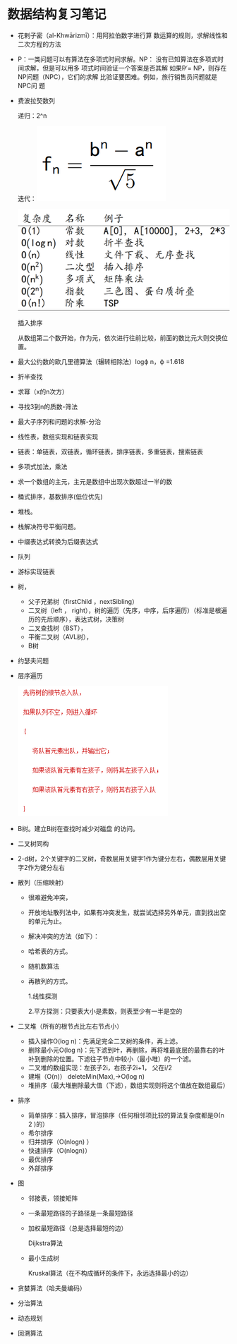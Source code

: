 # 数据结构复习笔记

- 花剌子密（al-Khwārizmī）：用阿拉伯数字进行算 数运算的规则，求解线性和二次方程的方法 

- P：一类问题可以有算法在多项式时间求解。NP： 没有已知算法在多项式时间求解，但是可以用多 项式时间验证一个答案是否其解 如果P ̸= NP，则存在NP问题（NPC），它们的求解 比验证要困难。例如，旅行销售员问题就是NPC问 题

- 费波拉契数列

  递归：2^n

  迭代：![数据结构_1.png](https://github.com/nansanhao/Learning_notes/blob/master/%E5%9B%BE%E7%89%87%E8%B5%84%E6%BA%90/%E6%95%B0%E6%8D%AE%E7%BB%93%E6%9E%84/%E6%95%B0%E6%8D%AE%E7%BB%93%E6%9E%84_1.png?raw=true)

  ![数据结构_2.png](https://github.com/nansanhao/Learning_notes/blob/master/%E5%9B%BE%E7%89%87%E8%B5%84%E6%BA%90/%E6%95%B0%E6%8D%AE%E7%BB%93%E6%9E%84/%E6%95%B0%E6%8D%AE%E7%BB%93%E6%9E%84_2.png?raw=true)


  插入排序

  从数组第二个数开始，作为元，依次进行往前比较，前面的数比元大则交换位置。

- 最大公约数的欧几里德算法（辗转相除法）logϕ n，ϕ =1.618

- 折半查找

- 求幂（x的n次方）

- 寻找3到n的质数-筛法

- 最大子序列和问题的求解-分治

- 线性表，数组实现和链表实现

- 链表：单链表，双链表，循环链表，排序链表，多重链表，搜索链表

- 多项式加法，乘法

- 求一个数组的主元，主元是数组中出现次数超过一半的数

- 桶式排序，基数排序(低位优先)

- 堆栈。

- 栈解决符号平衡问题。

- 中缀表达式转换为后缀表达式

- 队列

- 游标实现链表

- 树，

  - 父子兄弟树（firstChild  ，nextSibling）
  - 二叉树（left ， right），树的遍历（先序，中序，后序遍历）（标准是根遍历的先后顺序），表达式树，决策树
  - 二叉查找树（BST），
  - 平衡二叉树（AVL树），
  - B树

- 约瑟夫问题

- 层序遍历

  ![数据结构_3.png](https://github.com/nansanhao/Learning_notes/blob/master/%E5%9B%BE%E7%89%87%E8%B5%84%E6%BA%90/%E6%95%B0%E6%8D%AE%E7%BB%93%E6%9E%84/%E6%95%B0%E6%8D%AE%E7%BB%93%E6%9E%84_3.png?raw=true)

- B树。建立B树在查找时减少对磁盘 的访问。

- 二叉树同构

- 2-d树，2个关键字的二叉树，奇数层用关键字1作为键分左右，偶数层用关键字2作为键分左右

- 散列（压缩映射）

  - 很难避免冲突，

  - 开放地址散列法中，如果有冲突发生，就尝试选择另外单元，直到找出空的单元为止。

  - 解决冲突的方法（如下）：

  - 哈希表的方式。

  - 随机数算法

  - 再散列的方式。

    1.线性探测

    2.平方探测：只要表大小是素数，则表至少有一半是空的

- 二叉堆（所有的根节点比左右节点小）

  - 插入操作O(log n)：先满足完全二叉树的条件，再上滤。
  - 删除最小元O(log n)：先下滤到叶，再删除，再将堆最底层的最靠右的叶补到删除的位置。下滤往子节点中较小（最小堆）的一个滤。
  - 二叉堆的数组实现：左孩子2i，右孩子2i+1， 父在i/2
  - 建堆（O(n)） deleteMin(Max),->O(log n)   
  - 堆排序（最大堆删除最大值（下滤），数组实现则将这个值放在数组最后）

- 排序

  - 简单排序：插入排序，冒泡排序（任何相邻项比较的算法复杂度都是Θ(n 2 )的）
  - 希尔排序
  - 归并排序（O(nlogn) ）
  - 快速排序（O(nlogn)）
  - 最优排序
  - 外部排序

- 图

  - 邻接表，领接矩阵

  - 一条最短路径的子路径是一条最短路径 

  - 加权最短路径（总是选择最短的边）

    Dijkstra算法

  - 最小生成树

    Kruskal算法（在不构成循环的条件下，永远选择最小的边）

- 贪婪算法（哈夫曼编码）

- 分治算法

- 动态规划

- 回溯算法



